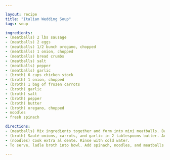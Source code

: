 ```yaml
---

layout: recipe
title: "Italian Wedding Soup"
tags: soup

ingredients:
- (meatballs) 2 lbs sausage
- (meatballs) 2 eggs
- (meatballs) 1/2 bunch oregano, chopped
- (meatballs) 1 onion, chopped
- (meatballs) bread crumbs
- (meatballs) salt
- (meatballs) pepper
- (meatballs) garlic
- (broth) 6 cups chicken stock
- (broth) 1 onion, chopped
- (broth) 1 bag of frozen carrots
- (broth) garlic
- (broth) salt
- (broth) pepper
- (broth) butter
- (broth) oregano, chopped
- noodles
- fresh spinach

directions:
- (meatballs) Mix ingredients together and form into mini meatballs. Bake at 400 degrees for 25 minutes.
- (broth) Sauté onions, carrots, and garlic in 2 tablespoons butter. Add broth and oregano. Add salt and pepper to taste.
- (noodles) Cook extra al dente. Rinse with cold water.
- To serve, ladle broth into bowl. Add spinach, noodles, and meatballs.

---
```

